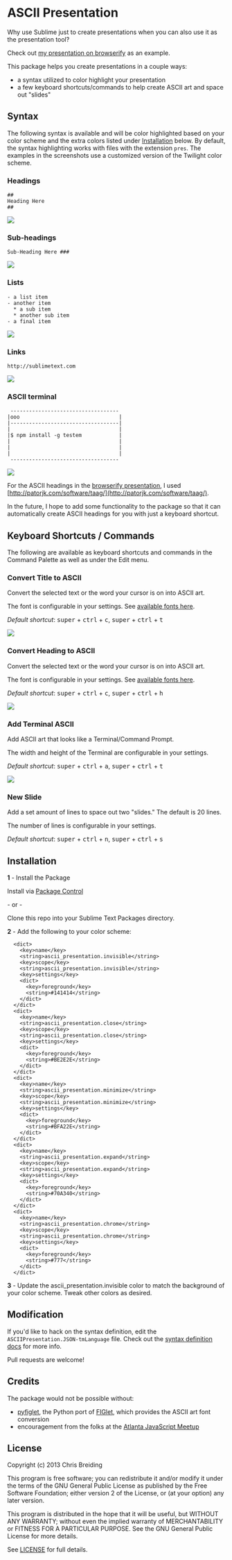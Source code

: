 # ASCII Presentation

Why use Sublime just to create presentations when you can also use it as the presentation tool?

Check out [my presentation on browserify](https://github.com/chrisbreiding/presentations/blob/master/browserify/presentation.pres) as an example.

This package helps you create presentations in a couple ways:

* a syntax utilized to color highlight your presentation
* a few keyboard shortcuts/commands to help create ASCII art and space out "slides"

## Syntax

The following syntax is available and will be color highlighted based on your color scheme and the extra colors listed under [Installation](#installation) below. By default, the syntax highlighting works with files with the extension `pres`. The examples in the screenshots use a customized version of the Twilight color scheme.

### Headings

```
##
Heading Here
##
```

![](screenshots/syntax_heading.png)

### Sub-headings

```
Sub-Heading Here ###
```

![](screenshots/syntax_sub-heading.png)

### Lists
```
- a list item
- another item
  * a sub item
  * another sub item
- a final item
```

![](screenshots/syntax_list.png)

### Links

```
http://sublimetext.com
```

![](screenshots/syntax_links.png)

### ASCII terminal

```
 -----------------------------------
|ooo                                |
|-----------------------------------|
|                                   |
|$ npm install -g testem            |
|                                   |
|                                   |
|                                   |
 -----------------------------------
```

![](screenshots/syntax_terminal.png)

For the ASCII headings in the [browserify presentation](https://github.com/chrisbreiding/presentations/blob/master/browserify/presentation.pres), I used [http://patorjk.com/software/taag/](http://patorjk.com/software/taag/).

In the future, I hope to add some functionality to the package so that it can automatically create ASCII headings for you with just a keyboard shortcut.

## Keyboard Shortcuts / Commands

The following are available as keyboard shortcuts and commands in the Command Palette as well as under the Edit menu.

### Convert Title to ASCII

Convert the selected text or the word your cursor is on into ASCII art.

The font is configurable in your settings. See [available fonts here](http://www.figlet.org/fontdb.cgi).

_Default shortcut_: <kbd>super</kbd> + <kbd>ctrl</kbd> + <kbd>c</kbd>, <kbd>super</kbd> + <kbd>ctrl</kbd> + <kbd>t</kbd>

![](screenshots/ascii_title.png)

### Convert Heading to ASCII

Convert the selected text or the word your cursor is on into ASCII art.

The font is configurable in your settings. See [available fonts here](http://www.figlet.org/fontdb.cgi).

_Default shortcut_: <kbd>super</kbd> + <kbd>ctrl</kbd> + <kbd>c</kbd>, <kbd>super</kbd> + <kbd>ctrl</kbd> + <kbd>h</kbd>

![](screenshots/ascii_heading.png)

### Add Terminal ASCII

Add ASCII art that looks like a Terminal/Command Prompt.

The width and height of the Terminal are configurable in your settings.

_Default shortcut_: <kbd>super</kbd> + <kbd>ctrl</kbd> + <kbd>a</kbd>, <kbd>super</kbd> + <kbd>ctrl</kbd> + <kbd>t</kbd>

![](screenshots/ascii_terminal.png)

### New Slide

Add a set amount of lines to space out two "slides." The default is 20 lines.

The number of lines is configurable in your settings.

_Default shortcut_: <kbd>super</kbd> + <kbd>ctrl</kbd> + <kbd>n</kbd>, <kbd>super</kbd> + <kbd>ctrl</kbd> + <kbd>s</kbd>

## Installation

**1** - Install the Package

Install via [Package Control](https://sublime.wbond.net/)

\- or - 

Clone this repo into your Sublime Text Packages directory.

**2** - Add the following to your color scheme:

  ```
    <dict>
      <key>name</key>
      <string>ascii_presentation.invisible</string>
      <key>scope</key>
      <string>ascii_presentation.invisible</string>
      <key>settings</key>
      <dict>
        <key>foreground</key>
        <string>#141414</string>
      </dict>
    </dict>
    <dict>
      <key>name</key>
      <string>ascii_presentation.close</string>
      <key>scope</key>
      <string>ascii_presentation.close</string>
      <key>settings</key>
      <dict>
        <key>foreground</key>
        <string>#BE2E2E</string>
      </dict>
    </dict>
    <dict>
      <key>name</key>
      <string>ascii_presentation.minimize</string>
      <key>scope</key>
      <string>ascii_presentation.minimize</string>
      <key>settings</key>
      <dict>
        <key>foreground</key>
        <string>#BFA22E</string>
      </dict>
    </dict>
    <dict>
      <key>name</key>
      <string>ascii_presentation.expand</string>
      <key>scope</key>
      <string>ascii_presentation.expand</string>
      <key>settings</key>
      <dict>
        <key>foreground</key>
        <string>#70A340</string>
      </dict>
    </dict>
    <dict>
      <key>name</key>
      <string>ascii_presentation.chrome</string>
      <key>scope</key>
      <string>ascii_presentation.chrome</string>
      <key>settings</key>
      <dict>
        <key>foreground</key>
        <string>#777</string>
      </dict>
    </dict>
  ```
**3** - Update the ascii_presentation.invisible color to match the background of your color scheme. Tweak other colors as desired.

## Modification

If you'd like to hack on the syntax definition, edit the `ASCIIPresentation.JSON-tmLanguage` file. Check out the [syntax definition docs](http://docs.sublimetext.info/en/latest/extensibility/syntaxdefs.html) for more info.

Pull requests are welcome!

## Credits

The package would not be possible without:

* [pyfiglet](https://github.com/pwaller/pyfiglet), the Python port of [FIGlet](http://www.figlet.org/), which provides the ASCII art font conversion
* encouragement from the folks at the [Atlanta JavaScript Meetup](http://atlantajavascript.com)

## License

Copyright (c) 2013 Chris Breiding

This program is free software; you can redistribute it and/or
modify it under the terms of the GNU General Public License
as published by the Free Software Foundation; either version 2
of the License, or (at your option) any later version.

This program is distributed in the hope that it will be useful,
but WITHOUT ANY WARRANTY; without even the implied warranty of
MERCHANTABILITY or FITNESS FOR A PARTICULAR PURPOSE.  See the
GNU General Public License for more details.

See [LICENSE](LICENSE) for full details.
